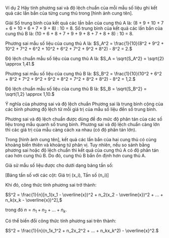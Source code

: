 Ví dụ 2
Hãy tính phương sai và độ lệch chuẩn của mỗi mẫu số liệu ghi kết quả các lần bắn của từng cung thủ trong [hình ảnh cung tên].

Giải
Số trung bình của kết quả các lần bắn của cung thủ A là:
(8 + 9 + 10 + 7 + 6 + 10 + 6 + 7 + 9 + 8) : 10 = 8.
Số trung bình của kết quả các lần bắn của cung thủ B là:
(10 + 6 + 8 + 7 + 9 + 9 + 8 + 7 + 8 + 8) : 10 = 8.

Phương sai mẫu số liệu của cung thủ A là:
$S_A^2 = \frac{1}{10}(8^2 + 9^2 + 10^2 + 7^2 + 6^2 + 10^2 + 6^2 + 7^2 + 9^2 + 8^2) - 8^2 = 2.$

Độ lệch chuẩn mẫu số liệu của cung thủ A là: $S_A = \sqrt{S_A^2} = \sqrt{2} \approx 1,41.$

Phương sai mẫu số liệu của cung thủ B là:
$S_B^2 = \frac{1}{10}(10^2 + 6^2 + 8^2 + 7^2 + 9^2 + 9^2 + 8^2 + 7^2 + 8^2 + 8^2) - 8^2 = 1,2.$

Độ lệch chuẩn mẫu số liệu của cung thủ B là: $S_B = \sqrt{S_B^2} = \sqrt{1,2} \approx 1,10.$

Ý nghĩa của phương sai và độ lệch chuẩn
Phương sai là trung bình cộng của các bình phương độ lệch từ mỗi giá trị của mẫu số liệu đến số trung bình.

Phương sai và độ lệch chuẩn được dùng để đo mức độ phân tán của các số liệu trong mẫu quanh số trung bình. Phương sai và độ lệch chuẩn càng lớn thì các giá trị của mẫu càng cách xa nhau (có độ phân tán lớn).

Trong [hình ảnh cung tên], kết quả các lần bắn của hai cung thủ có cùng khoảng biến thiên và khoảng tứ phân vị. Tuy nhiên, nếu so sánh bằng phương sai hoặc độ lệch chuẩn thì kết quả của cung thủ A có độ phân tán cao hơn cung thủ B. Do đó, cung thủ B bắn ổn định hơn cung thủ A.

Giả sử mẫu số liệu được cho dưới dạng bảng tần số:

[Bảng tần số với các cột: Giá trị (x_i), Tần số (n_i)]

Khi đó, công thức tính phương sai trở thành:

$S^2 = \frac{1}{n}[n_1(x_1 - \overline{x})^2 + n_2(x_2 - \overline{x})^2 + ... + n_k(x_k - \overline{x})^2],$

trong đó $n = n_1 + n_2 + ... + n_k$.

Có thể biến đổi công thức tính phương sai trên thành:

$S^2 = \frac{1}{n}(n_1x_1^2 + n_2x_2^2 + ... + n_kx_k^2) - \overline{x}^2.$